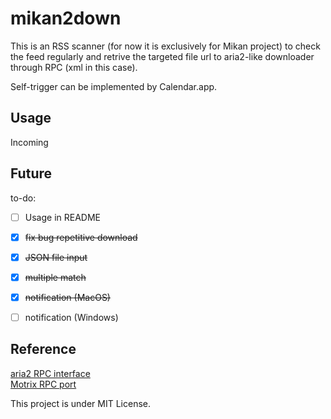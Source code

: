 # mikan2down

This is an RSS scanner (for now it is exclusively for Mikan project) to check the feed regularly and retrive the targeted file url to aria2-like downloader through RPC (xml in this case).

Self-trigger can be implemented by Calendar.app. 

Usage
-----

Incoming

Future
------

to-do:  
  - [ ] Usage in README    
  - [x] ~~fix bug repetitive download~~    
  - [x] ~~JSON file input~~  
  - [x] ~~multiple match~~  
  - [x] ~~notification (MacOS)~~
  - [ ] notification (Windows)



Reference
---------
  [aria2 RPC interface](http://aria2.github.io/manual/en/html/aria2c.html#rpc-interface)  
  [Motrix RPC port](https://github.com/agalwood/Motrix/wiki/Browser-Extensions)



This project is under MIT License.
